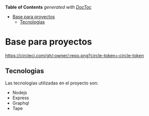 <!-- START doctoc generated TOC please keep comment here to allow auto update -->
<!-- DON'T EDIT THIS SECTION, INSTEAD RE-RUN doctoc TO UPDATE -->
**Table of Contents**  *generated with [DocToc](https://github.com/thlorenz/doctoc)*

- [Base para proyectos](#base-para-proyectos)
  - [Tecnologias](#tecnologias)

<!-- END doctoc generated TOC please keep comment here to allow auto update -->

# Base para proyectos

https://circleci.com/gh/:owner/:repo.png?circle-token=:circle-token

## Tecnologias

Las tecnologías utilizadas en el proyecto son:

- Nodejs
- Express
- Graphql
- Tape